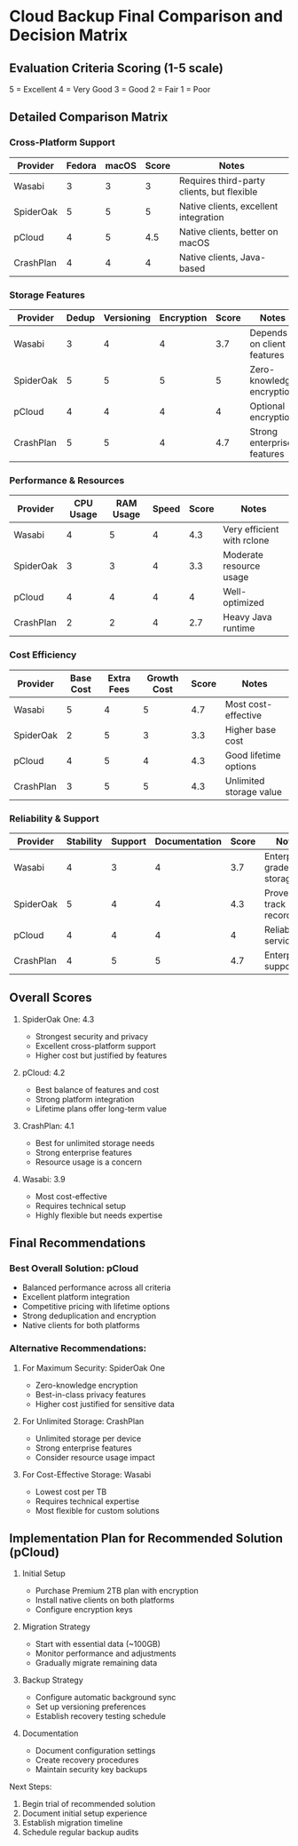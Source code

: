 # Cloud Backup Final Comparison and Decision Matrix

## Evaluation Criteria Scoring (1-5 scale)
5 = Excellent
4 = Very Good
3 = Good
2 = Fair
1 = Poor

## Detailed Comparison Matrix

### Cross-Platform Support
| Provider    | Fedora | macOS | Score | Notes |
|------------|--------|-------|-------|-------|
| Wasabi     | 3      | 3     | 3     | Requires third-party clients, but flexible |
| SpiderOak  | 5      | 5     | 5     | Native clients, excellent integration |
| pCloud     | 4      | 5     | 4.5   | Native clients, better on macOS |
| CrashPlan  | 4      | 4     | 4     | Native clients, Java-based |

### Storage Features
| Provider    | Dedup | Versioning | Encryption | Score | Notes |
|------------|-------|------------|------------|-------|-------|
| Wasabi     | 3     | 4          | 4          | 3.7   | Depends on client features |
| SpiderOak  | 5     | 5          | 5          | 5     | Zero-knowledge encryption |
| pCloud     | 4     | 4          | 4          | 4     | Optional encryption |
| CrashPlan  | 5     | 5          | 4          | 4.7   | Strong enterprise features |

### Performance & Resources
| Provider    | CPU Usage | RAM Usage | Speed | Score | Notes |
|------------|-----------|-----------|-------|-------|-------|
| Wasabi     | 4         | 5         | 4     | 4.3   | Very efficient with rclone |
| SpiderOak  | 3         | 3         | 4     | 3.3   | Moderate resource usage |
| pCloud     | 4         | 4         | 4     | 4     | Well-optimized |
| CrashPlan  | 2         | 2         | 4     | 2.7   | Heavy Java runtime |

### Cost Efficiency
| Provider    | Base Cost | Extra Fees | Growth Cost | Score | Notes |
|------------|-----------|------------|-------------|-------|-------|
| Wasabi     | 5         | 4          | 5           | 4.7   | Most cost-effective |
| SpiderOak  | 2         | 5          | 3           | 3.3   | Higher base cost |
| pCloud     | 4         | 5          | 4           | 4.3   | Good lifetime options |
| CrashPlan  | 3         | 5          | 5           | 4.3   | Unlimited storage value |

### Reliability & Support
| Provider    | Stability | Support | Documentation | Score | Notes |
|------------|-----------|---------|---------------|-------|-------|
| Wasabi     | 4         | 3       | 4             | 3.7   | Enterprise-grade storage |
| SpiderOak  | 5         | 4       | 4             | 4.3   | Proven track record |
| pCloud     | 4         | 4       | 4             | 4     | Reliable service |
| CrashPlan  | 4         | 5       | 5             | 4.7   | Enterprise support |

## Overall Scores
1. SpiderOak One: 4.3
   - Strongest security and privacy
   - Excellent cross-platform support
   - Higher cost but justified by features

2. pCloud: 4.2
   - Best balance of features and cost
   - Strong platform integration
   - Lifetime plans offer long-term value

3. CrashPlan: 4.1
   - Best for unlimited storage needs
   - Strong enterprise features
   - Resource usage is a concern

4. Wasabi: 3.9
   - Most cost-effective
   - Requires technical setup
   - Highly flexible but needs expertise

## Final Recommendations

### Best Overall Solution: pCloud
- Balanced performance across all criteria
- Excellent platform integration
- Competitive pricing with lifetime options
- Strong deduplication and encryption
- Native clients for both platforms

### Alternative Recommendations:
1. For Maximum Security: SpiderOak One
   - Zero-knowledge encryption
   - Best-in-class privacy features
   - Higher cost justified for sensitive data

2. For Unlimited Storage: CrashPlan
   - Unlimited storage per device
   - Strong enterprise features
   - Consider resource usage impact

3. For Cost-Effective Storage: Wasabi
   - Lowest cost per TB
   - Requires technical expertise
   - Most flexible for custom solutions

## Implementation Plan for Recommended Solution (pCloud)

1. Initial Setup
   - Purchase Premium 2TB plan with encryption
   - Install native clients on both platforms
   - Configure encryption keys

2. Migration Strategy
   - Start with essential data (~100GB)
   - Monitor performance and adjustments
   - Gradually migrate remaining data

3. Backup Strategy
   - Configure automatic background sync
   - Set up versioning preferences
   - Establish recovery testing schedule

4. Documentation
   - Document configuration settings
   - Create recovery procedures
   - Maintain security key backups

Next Steps:
1. Begin trial of recommended solution
2. Document initial setup experience
3. Establish migration timeline
4. Schedule regular backup audits
